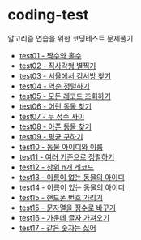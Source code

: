 # coding-test
알고리즘 연습을 위한 코딩테스트 문제풀기
* <a href="https://github.com/kongsabary/coding-test/blob/main/CodingTest/src/test/Test01.java">test01 - 짝수와 홀수</a>
* <a href="https://github.com/kongsabary/coding-test/blob/main/CodingTest/src/test/Test02.java">test02 - 직사각형 별찍기</a>
* <a href="https://github.com/kongsabary/coding-test/blob/main/CodingTest/src/test/Test03.java">test03 - 서울에서 김서방 찾기</a>  
* <a href="https://github.com/kongsabary/coding-test/blob/main/CodingTest/src/test/Test04">test04 - 역순 정렬하기</a>  
* <a href="https://github.com/kongsabary/coding-test/blob/main/CodingTest/src/test/Test05">test05 - 모든 레코드 조회하기</a>  
* <a href="https://github.com/kongsabary/coding-test/blob/main/CodingTest/src/test/Test06">test06 - 어린 동물 찾기</a>  
* <a href="https://github.com/kongsabary/coding-test/blob/main/CodingTest/src/test/Test07.java">test07 - 두 정수 사이</a>
* <a href="https://github.com/kongsabary/coding-test/blob/main/CodingTest/src/test/Test08">test08 - 아픈 동물 찾기</a>
* <a href="https://github.com/kongsabary/coding-test/blob/main/CodingTest/src/test/Test09.java">test09 - 평균 구하기</a>
* <a href="https://github.com/kongsabary/coding-test/blob/main/CodingTest/src/test/Test10">test10 - 동물 아이디와 이름</a>
* <a href="https://github.com/kongsabary/coding-test/blob/main/CodingTest/src/test/Test11">test11 - 여러 기준으로 정렬하기</a>
* <a href="https://github.com/kongsabary/coding-test/blob/main/CodingTest/src/test/Test12">test12 - 상위 n개 레코드</a>
* <a href="https://github.com/kongsabary/coding-test/blob/main/CodingTest/src/test">test13 - 이름이 없는 동물의 아이디</a>
* <a href="https://github.com/kongsabary/coding-test/blob/main/CodingTest/src/test">test14 - 이름이 있는 동물의 아이디</a>
* <a href="https://github.com/kongsabary/coding-test/blob/main/CodingTest/src/test">test15 - 핸드폰 번호 가리기</a>
* <a href="https://github.com/kongsabary/coding-test/blob/main/CodingTest/src/test">test15 - 문자열을 정수로 바꾸기</a>
* <a href="https://github.com/kongsabary/coding-test/blob/main/CodingTest/src/test">test16 - 가운데 글자 가져오기</a>
* <a href="https://github.com/kongsabary/coding-test/blob/main/CodingTest/src/test">test17 - 같은 숫자는 싫어</a>
